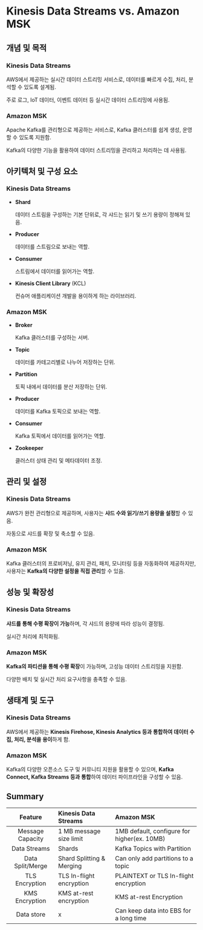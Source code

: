 # Kinesis Data Streams vs. Amazon MSK

## 개념 및 목적

### Kinesis Data Streams

AWS에서 제공하는 실시간 데이터 스트리밍 서비스로, 데이터를 빠르게 수집, 처리, 분석할 수 있도록 설계됨. 

주로 로그, IoT 데이터, 이벤트 데이터 등 실시간 데이터 스트리밍에 사용됨.

### Amazon MSK

Apache Kafka를 관리형으로 제공하는 서비스로, Kafka 클러스터를 쉽게 생성, 운영할 수 있도록 지원함. 

Kafka의 다양한 기능을 활용하여 데이터 스트리밍을 관리하고 처리하는 데 사용됨.

## 아키텍처 및 구성 요소

### Kinesis Data Streams

* **Shard**

    데이터 스트림을 구성하는 기본 단위로, 각 샤드는 읽기 및 쓰기 용량이 정해져 있음.

* **Producer**

    데이터를 스트림으로 보내는 역할.

* **Consumer**  
    
    스트림에서 데이터를 읽어가는 역할.

* **Kinesis Client Library** (KCL)

    컨슈머 애플리케이션 개발을 용이하게 하는 라이브러리.

### Amazon MSK

* **Broker**

    Kafka 클러스터를 구성하는 서버.

* **Topic**

    데이터를 카테고리별로 나누어 저장하는 단위.

* **Partition**

    토픽 내에서 데이터를 분산 저장하는 단위.

* **Producer**

    데이터를 Kafka 토픽으로 보내는 역할.

* **Consumer**

    Kafka 토픽에서 데이터를 읽어가는 역할.

* **Zookeeper**

    클러스터 상태 관리 및 메타데이터 조정.


## 관리 및 설정

### Kinesis Data Streams

AWS가 완전 관리형으로 제공하며, 사용자는 **샤드 수와 읽기/쓰기 용량을 설정**할 수 있음.

자동으로 샤드를 확장 및 축소할 수 있음.

### Amazon MSK

Kafka 클러스터의 프로비저닝, 유지 관리, 패치, 모니터링 등을 자동화하여 제공하지만, 사용자는 **Kafka의 다양한 설정을 직접 관리**할 수 있음.


## 성능 및 확장성

### Kinesis Data Streams

**샤드를 통해 수평 확장이 가능**하며, 각 샤드의 용량에 따라 성능이 결정됨. 

실시간 처리에 최적화됨.

### Amazon MSK

**Kafka의 파티션을 통해 수평 확장**이 가능하며, 고성능 데이터 스트리밍을 지원함. 

다양한 배치 및 실시간 처리 요구사항을 충족할 수 있음.


##  생태계 및 도구

### Kinesis Data Streams

AWS에서 제공하는 **Kinesis Firehose, Kinesis Analytics 등과 통합하여 데이터 수집, 처리, 분석을 용이**하게 함.

### Amazon MSK

Kafka의 다양한 오픈소스 도구 및 커뮤니티 지원을 활용할 수 있으며, **Kafka Connect, Kafka Streams 등과 통합**하여 데이터 파이프라인을 구성할 수 있음.

## Summary

|Feature|Kinesis Data Streams|Amazon MSK|
|:---:|:---|:---|
|Message Capacity|1 MB message size limit|1MB default, configure for higher(ex. 10MB)|
|Data Streams|Shards|Kafka Topics with Partition|
|Data Split/Merge|Shard Splitting & Merging|Can only add partitions to a topic|
|TLS Encryption|TLS In-flight encryption|PLAINTEXT or TLS In-flight encryption|
|KMS Encryption|KMS at-rest encryption|KMS at-rest Encryption|
|Data store|x|Can keep data into EBS for a long time|